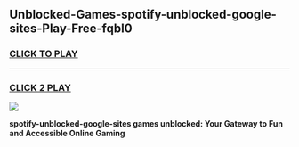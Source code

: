 
## Unblocked-Games-spotify-unblocked-google-sites-Play-Free-fqbl0
<h3>
<a href="https://premium76.site?title=spotify-unblocked-google-sites&ref=21A">CLICK TO PLAY</a></h3>
<hr>

<h3>
<a href="https://premium76.site?title=spotify-unblocked-google-sites&ref=21A">CLICK 2 PLAY</a>
  
</h3>

<a href="https://premium76.site?title=spotify-unblocked-google-sites&ref=21A"><img src="https://clearcache.store/games.png"></a>


**spotify-unblocked-google-sites games unblocked: Your Gateway to Fun and Accessible Online Gaming**
